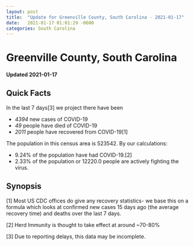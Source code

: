 ```yaml
---
layout: post
title:  "Update for Greenville County, South Carolina - 2021-01-17"
date:   2021-01-17 01:01:29 -0600
categories: South Carolina
---
```


# Greenville County, South Carolina
#### Updated 2021-01-17

## Quick Facts

In the last 7 days[3] we project there have been
- *4394* new cases of COVID-19
- *49* people have died of COVID-19
- *2011* people have recovered from COVID-19[1]

The population in this census area is 523542. By our calculations:
- 9.24% of the population have had COVID-19.[2]
- 2.33% of the population or 12220.0 people are actively fighting the virus.

## Synopsis




[1] Most US CDC offices do give any recovery statistics- we base this on a formula which looks at confirmed new cases
15 days ago (the average recovery time) and deaths over the last 7 days.

[2] Herd Immunity is thought to take effect at around ~70-80%

[3] Due to reporting delays, this data may be incomplete.
 
    